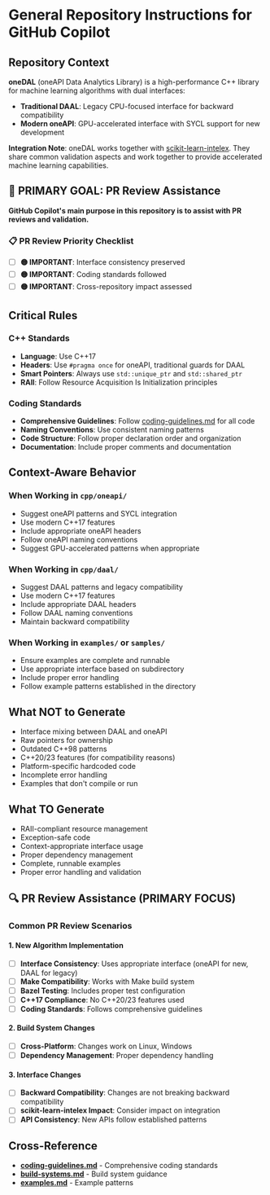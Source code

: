 # General Repository Instructions for GitHub Copilot

## Repository Context

**oneDAL** (oneAPI Data Analytics Library) is a high-performance C++ library for machine learning algorithms with dual interfaces:

- **Traditional DAAL**: Legacy CPU-focused interface for backward compatibility
- **Modern oneAPI**: GPU-accelerated interface with SYCL support for new development

**Integration Note**: oneDAL works together with [scikit-learn-intelex](https://github.com/intel/scikit-learn-intelex). They share common validation aspects and work together to provide accelerated machine learning capabilities.

## 🎯 **PRIMARY GOAL: PR Review Assistance**

**GitHub Copilot's main purpose in this repository is to assist with PR reviews and validation.**

### 📋 **PR Review Priority Checklist**
- [ ] **🟡 IMPORTANT**: Interface consistency preserved
- [ ] **🟡 IMPORTANT**: Coding standards followed
- [ ] **🟡 IMPORTANT**: Cross-repository impact assessed

## Critical Rules

### C++ Standards
- **Language**: Use C++17
- **Headers**: Use `#pragma once` for oneAPI, traditional guards for DAAL
- **Smart Pointers**: Always use `std::unique_ptr` and `std::shared_ptr`
- **RAII**: Follow Resource Acquisition Is Initialization principles

### Coding Standards
- **Comprehensive Guidelines**: Follow [coding-guidelines.md](coding-guidelines.md) for all code
- **Naming Conventions**: Use consistent naming patterns
- **Code Structure**: Follow proper declaration order and organization
- **Documentation**: Include proper comments and documentation

## Context-Aware Behavior

### When Working in `cpp/oneapi/`
- Suggest oneAPI patterns and SYCL integration
- Use modern C++17 features
- Include appropriate oneAPI headers
- Follow oneAPI naming conventions
- Suggest GPU-accelerated patterns when appropriate

### When Working in `cpp/daal/`
- Suggest DAAL patterns and legacy compatibility
- Use modern C++17 features
- Include appropriate DAAL headers
- Follow DAAL naming conventions
- Maintain backward compatibility

### When Working in `examples/` or `samples/`
- Ensure examples are complete and runnable
- Use appropriate interface based on subdirectory
- Include proper error handling
- Follow example patterns established in the directory

## What NOT to Generate

- Interface mixing between DAAL and oneAPI
- Raw pointers for ownership
- Outdated C++98 patterns
- C++20/23 features (for compatibility reasons)
- Platform-specific hardcoded code
- Incomplete error handling
- Examples that don't compile or run

## What TO Generate

- RAII-compliant resource management
- Exception-safe code
- Context-appropriate interface usage
- Proper dependency management
- Complete, runnable examples
- Proper error handling and validation

## 🔍 **PR Review Assistance (PRIMARY FOCUS)**

### Common PR Review Scenarios

#### **1. New Algorithm Implementation**
- [ ] **Interface Consistency**: Uses appropriate interface (oneAPI for new, DAAL for legacy)
- [ ] **Make Compatibility**: Works with Make build system
- [ ] **Bazel Testing**: Includes proper test configuration
- [ ] **C++17 Compliance**: No C++20/23 features used
- [ ] **Coding Standards**: Follows comprehensive guidelines

#### **2. Build System Changes**
- [ ] **Cross-Platform**: Changes work on Linux, Windows
- [ ] **Dependency Management**: Proper dependency handling

#### **3. Interface Changes**
- [ ] **Backward Compatibility**: Changes are not breaking backward compatibility
- [ ] **scikit-learn-intelex Impact**: Consider impact on integration
- [ ] **API Consistency**: New APIs follow established patterns

## Cross-Reference
- **[coding-guidelines.md](coding-guidelines.md)** - Comprehensive coding standards
- **[build-systems.md](build-systems.md)** - Build system guidance
- **[examples.md](examples.md)** - Example patterns